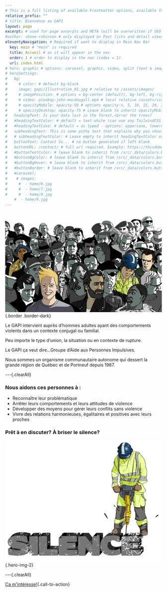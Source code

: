 ```yaml
---
# This is a full listing of available Frontmatter options, available for any content (.md) file.
relative_prefix: ""
# title: Bienvenue au GAPI
layout: page
excerpt: # used for page excerpts and META (will be overwritten if SEO used below)
#author: shane-robinson # only displayed on Post lists and detail views. Defaults to _data/meta.authorURL
eleventyNavigation: # Required if want to display in Main Nav Bar
  key: main # "main" is required
  title: Accueil # as it will appear in the nav
  order: 1 # order to display in the nav (index = 1)
  url: index.html
# hero: graphic # options: carousel, graphic, video, split (text & image)
# heroSettings:
#   bg:
#     # color: # default bg-black
#     image: gapi/Illustration_01.jpg # relative to /assets/images/
#     # imagePosition: # options = bg-center (default), bg-left, bg-right
#     # video: pixabay-john-macdougall.mp4 # local relative /assets/video/, or full https://... if remote?
#     # opacityMobile: opacity-50 # options opacity-n, 5, 10, 15, 20, 25, 50, 75, 100 (default)
#     # opacityDesktop: opacity-75 # Leave blank to inherit opacityMobile, use same options as opacityMobile
#   headingText: Is your data lost in the forest,<br>or the trees?
#   #headingTextColor: # default = text-white (can use any TailwindCSS text-[color]-[xxx])
#   #headingTextCase: # default = as typed - options: uppercase, lowercase, capitalize
#   subheadingText: This is some pithy text that explains why you should hire us without reading any further... Or is it farther?
#   # subheadingTextColor: # Leave empty to inherit headingTextColor or default (text-white) or use any text-[color]-[xxx]
#   buttonText: Contact Us... # no button generated if left blank
#   buttonURL: /contact/ # full url required. Example: https://thisdomain.com/somepage/
#   #buttonTextColor: # leave blank to inherit from /src/_data/colors.buttonCustom or buttonDefault
#   #buttonBgColor: # leave blank to inherit from /src/_data/colors.buttonCustom.bg or buttonDefault.bg
#   #buttonBgHover: # leave blank to inherit from /src/_data/colors.buttonCustom.bgHover or buttonDefault.bgHover
#   #buttonBorder: # leave blank to inherit from /src/_data/colors.buttonCustom.border or buttonDefault.border
#   #carousel:
#    # images:
#     #  - home/6.jpg
#     #  - home/7.jpg
#     #  - home/8.jpg
    #  - home/9.jpg
---
```


<!-- We set out to build a starter project template for [11ty](https://11ty.dev '11ty Static Site Generator') that has [TailwindCSS](https://tailwindcss.com 'TailwindCSS Utility-First CSS Framework') and [Alpine.js](https://github.com/alpinejs/alpine 'Alpine.js : Think of it like Tailwind for JavaScript') baked in.

Version 1.0.0 morphed into a fully-configurable text-based CMS for managing small websites with easy-to-manage configuration files in the `/src/_data` directory.

{% wrap "mt-4 bg-indigo-100 border border-indigo-300 text-lg italic rounded-full text-center" %}

**[START HERE:](/blog/) The [Blog Posts](/blog/) cover the main features of the system.**

{% endwrap %}

## Install and Deploy

To automatically deploy this Template to [Netlify for free hosting](https://www.netlify.com/pricing/), make sure you're logged in to your Netlify account and then simply click the `Deploy to netlify` button below.

<a href="https://app.netlify.com/start/deploy?repository=https://github.com/11ta/11ta-template"><img src="https://www.netlify.com/img/deploy/button.svg" alt="Deploy to Netlify"></a>

**Want to install and develop locally?** Hop over to the [GitHub repo](https://github.com/11ta/11ta-template/) and follow the instructions in the README.

{% wrap "border-t border-b border-indigo-300 mt-4 "%}

|                            |                                                                                                                                                           |
| :------------------------- | --------------------------------------------------------------------------------------------------------------------------------------------------------: |
| **Current Deploy Status:** | [![Netlify Status](https://api.netlify.com/api/v1/badges/e6eb38e1-d081-46ea-a4f6-4d3d36ab7036/deploy-status)](https://app.netlify.com/sites/11ta/deploys) |

{% endwrap %}

## :fire: Credit :fire:

First and foremost, I want to credit the [11ty](https://11ty.dev) community, especially those listed in the [starter projects](https://www.11ty.dev/docs/starter/)!

Specifically, the following starter projects helped me understand the power and flexibility of 11ty and from their examples I was able to extend the functionality to build this system:

- :fire: [eleventy-base-blog](https://github.com/11ty/eleventy-base-blog) by [Zach Leatherman](https://twitter.com/zachleat)
- :fire: [eastslopestudio-eleventy-starter](https://github.com/eastslopestudio/eleventy-starter) by [Ryan Scherler](https://twitter.com/ryanscherler)
- :fire: [eleventyone](https://github.com/philhawksworth/eleventyone) by [Phil Hawksworth](https://twitter.com/philhawksworth)
- :fire: [eleventy-tailwind-alpinejs-starter](https://github.com/gregwolanski/eleventy-tailwindcss-alpinejs-starter) by [Greg Wolanski](https://gregwolanski.com/)
- :fire: [jet](https://github.com/marcamos/jet) by [Marc Amos](https://twitter.com/marcamos)

## Features

In addition to the Structural, Color, and Frontmatter contols listed below, the system also has the following features baked in:

- **SIAB** _(site in a box)_ ... Update the site settings in `/src/_data/meta.js`, content on the `index.md` and `about.md` pages, replace the `/src/posts/*.md` files with your own content and your new site is fully functional and ready to publish!
- **100 Lighthouse scores** across the site's Pages and Posts (_not just on pages with a little text and no images_ :wink:).
- ATOM feed at [/feed.xml](/feed.xml).
- Inlined CSS for the [Prism Okaidia](https://prismjs.com/) syntax highlight theme.
- Webpack to bundle up [Alpine.js](https://github.com/alpinejs/alpine) and any custom JS you want to include.
- Purged CSS and Minified source on production builds.
- [Custom 404](/asdf) which lists 10 most recent Posts.
- Contact form automagically works if [hosted at Netlify](https://docs.netlify.com/forms/setup/).
- ...other things I'm probably forgetting but will add when I think of them.

## Structural and Color Controls

You can completely control:

- Multiple Authors in `/src/_data/authors.json`.
- FOUR native [Posts List](/blog/) and [Tags List](/tags/frontmatter/) layout in the `src/_data/structures.js` file via, `postListStyle:` and `tagListStyle:` keys.
- Colors of the NavBar, Headings, Buttons, etc. in `/src/_data/colors.js`.
- Site META and defaults in `/src/_data/meta.js`.
- Social Links icons in the Footer in `/src/_data/social.json`.
- Social Share icons in the `/src/_includes/components/socialshare.njk` file.
- And site-wide structures like max-width and display toggles of different content blocks in `/src/_data/structure.js`.

## Frontmatter Controls

The **Frontmatter** in your .md Posts and Pages files also allows you to manage:

- [Heros](/2020/09/11/manage-hero-graphics-carousels-splits-and-video/) _(like on this home page)_ of types: **carousel, graphic, video,** and **split**. _(Actually, you can add those Hero types to **ANY** Page or Post just be using the Frontmatter.)_
- [Featured Images](/2020/09/06/featured-post-images/) _(full-width banners at the top of the page just like in Wordpress)_.
- [SEO overrides for OG and Twitter cards](/2020/09/10/site-meta-og-and-twitter-cards/) for Title, Description, and Images.

## Native Shortcodes for Content Controls

There are several **Shortcodes** _(both single and paired)_ and **Filters** to allow Editors to manage:

- [Multi-column content](/2020/09/03/wrap-and-columns-shortcodes/) _(without writing CSS)_.
- [SVG Sprites](/2020/09/09/svg-shortcode/) controls across the system and for inserting in .md Posts and Pages files.
- Custom Date display formats at the point of use.
- [Description Lists](/2020/09/04/description-list-shortcodes/) for content like FAQs, Lists, etc.
- [Wrapper](/2020/09/03/wrap-and-columns-shortcodes/) for managing blocks with background images, borders, etc.
- [YouTube embed shortcode](/2020/09/08/youtube-video-embed/) that allows you to control and add an iFrame title _(required for accessability and Lighthouse scores)_, width/height ratio, and set the start time in "m:ss" format so you don't have to manually count the seconds.

## Planned

- Search
- More Structural controls for Index Page
- Easy add Collections: Projects, Services, Jobs, etc.
- "Themed" versions for Portfolios/Creatives, Agencies, Digital Gardens, etc.
- Fully documented migration of Wordpress to 11ty
- [Snipcart](https://snipcart.com/) integration -->



<!---
Le GAPI est un organisme communautaire autonome, sans but lucratif, fondé en 1987.

![Le Gapi](/assets/images/gapi/GAPI-LOGO-V-COUL.png "Le Gapi")

-->
<!-- | HDR1 | HDR2 |
| ------- | ------- |
|  | row1 col2 | -->

![Le Gapi](assets/images/gapi/Illustration_01.jpg "Le Gapi"){.border .border-dark}

Le GAPI intervient auprès d’hommes adultes ayant des comportements violents dans un contexte conjugal ou familial.

Peu importe le type d’union, la situation ou en contexte de rupture.

Le GAPI ça veut dire…Groupe d’Aide aux Personnes Impulsives.

Nous sommes un organisme communautaire autonome qui dessert la grande région de Québec et de Portneuf depuis 1987.

<!-- ![Le Gapi](assets/images/gapi/GAPI-LOGO-V-COUL.png "Le Gapi"){.hero-sub-img} -->

---{.clearAll}

### Nous aidons ces personnes à :

- Reconnaître leur problématique
- Arrêter leurs comportements et leurs attitudes de violence
- Développer des moyens pour gérer leurs conflits sans violence
- Vivre des relations harmonieuses, égalitaires et positives avec leurs proches

<!-- [En savoir plus](services){.call-to-action} -->

### Prêt à en discuter? À briser le silence?

![Le Gapi](assets/images/gapi/silence.jpg "Le Gapi"){.hero-img-2}

---{.clearAll}

[Ça m'intéresse!](services){.call-to-action}











<!----
## J’ai besoin d’aide parce que :

- Je m’interroge sur mon impulsivité et mes comportements;
- Ma conjointe ou mon conjoint pense à me quitter;
- J’ai peur que ma violence ait des répercussions négatives sur mes enfants, qu’ils la subissent directement ou qu’ils y soient exposés;
- Je cherche des trucs, des solutions pour régler des conflits sans que la situation ne dégénère;
- Je veux en connaître plus sur moi-même et sur la violence conjugale ou familiale;
- Je veux changer mes comportements;
- J’aurais dont dû… ;
- Je souhaite briser mon isolement et partager mon vécu avec d’autres hommes qui vivent le même problème que moi;
- Je suis « tanné » de perdre les gens que j’aime;
- Je veux être mieux dans ma peau;
- La violence ne m’apporte que des problèmes;
- Je ne me comprends plus.
- La violence ne m’apporte que des problèmes;
- Je ne me comprends plus.
- La violence ne m’apporte que des problèmes;
- Je ne me comprends plus.



## Information sur la problématique

### Définition de la violence

##### Relation conjugale

Relation entre deux personnes qui vivent (ou ont vécu) une union affective (fréquentation, mariage, union de fait), nonobstant l’orientation sexuelle.

##### Violence conjugale

Contrôle exercé par une personne auprès d’une autre personne à l’intérieur d’une relation conjugale. Ce contrôle peut se manifester par des comportements, des gestes, des paroles ou des attitudes qui sont répétés et continus dans le temps.

La violence est construite (apprise) socialement (valeurs véhiculées). Elle est cependant choisie individuellement puisque tout individu est responsable à 100 % des comportements, gestes, paroles et attitudes qu’il (elle) adopte.

La violence est un problème social et la violence conjugale en est une manifestation largement répandue.

-->

<!---

![Le Gapi](/assets/images/gapi/GAPI-LOGO-H-COUL.jpg "Le Gapi")
![Le Gapi](/assets/images/gapi-entete2.jpg "Le Gapi")
![Le Gapi](/assets/images/gapi-entete2.jpg "Le Gapi")
![Le Gapi](/assets/images/gapi-entete2.jpg "Le Gapi")
![Le Gapi](/assets/images/gapi-entete2.jpg "Le Gapi")
![Le Gapi](/assets/images/gapi-entete2.jpg "Le Gapi")
![Le Gapi](/assets/images/gapi-entete2.jpg "Le Gapi")

-->